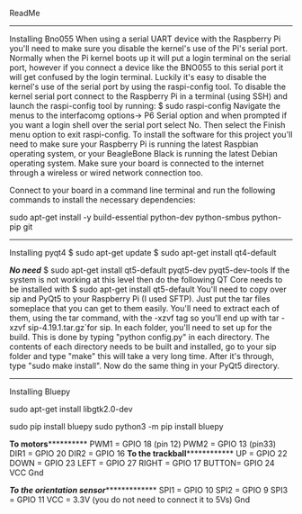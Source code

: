 ReadMe

***************************************************************
Installing Bno055
When using a serial UART device with the Raspberry Pi you'll need to make sure you disable the kernel's use of the Pi's serial port.  Normally when the Pi kernel boots up it will put a login terminal on the serial port, however if you connect a device like the BNO055 to this serial port it will get confused by the login terminal.  Luckily it's easy to disable the kernel's use of the serial port by using the raspi-config tool.
To disable the kernel serial port connect to the Raspberry Pi in a terminal (using SSH) and launch the raspi-config tool by running:
$ sudo raspi-config
Navigate the menus to the interfacomg options-> P6  Serial option and when prompted if you want a login shell over the serial port select No.  Then select the Finish menu option to exit raspi-config.
To install the software for this project you'll need to make sure your Raspberry Pi is running the latest Raspbian operating system, or your BeagleBone Black is running the latest Debian operating system.  Make sure your board is connected to the internet through a wireless or wired network connection too.

Connect to your board in a command line terminal and run the following commands to install the necessary dependencies:

sudo apt-get install -y build-essential python-dev python-smbus python-pip git


***************************************************************
Installing pyqt4 
$ sudo apt-get update
$ sudo apt-get install qt4-default




***No need***
$ sudo apt-get install qt5-default pyqt5-dev pyqt5-dev-tools
If the system is not working at this level then do the following
QT Core needs to be installed with
$ sudo apt-get install qt5-default
You'll need to copy over sip and PyQt5 to your Raspberry Pi (I used SFTP). Just put the tar files someplace that you can get to them easily.
You'll need to extract each of them, using the tar command, with the -xzvf tag so you'll end up with tar -xzvf sip-4.19.1.tar.gz`for sip.
In each folder, you'll need to set up for the build. This is done by typing "python config.py" in each directory.
The contents of each directory needs to be built and installed, go to your sip folder and type "make" this will take a very long time. After it's through, type "sudo make install".
Now do the same thing in your PyQt5 directory.


****************************************************************************
Installing Bluepy

sudo apt-get install libgtk2.0-dev

sudo pip install bluepy
sudo python3 -m pip install bluepy




**********************To motors********************************
PWM1	= 	GPIO 18 (pin 12) 
PWM2	=	GPIO 13  (pin33) 
DIR1      =	GPIO  20
DIR2      =	GPIO  16
********************To the trackball********************************
UP 	=	GPIO  22 
DOWN	=	GPIO  23
LEFT	=	GPIO 27
RIGHT	= 	GPIO 17
BUTTON=	GPIO 24
VCC
Gnd

*******************To the orientation sensor********************************
SPI1 	=	GPIO  10
SPI2	=	GPIO  9
SPI3	= 	GPIO 11
VCC	=	3.3V (you do not need to connect it to 5Vs)
Gnd

